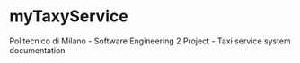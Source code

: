 # myTaxyService
Politecnico di Milano - Software Engineering 2 Project - Taxi service system documentation

